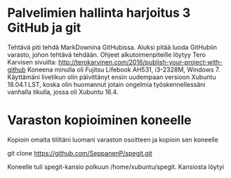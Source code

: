 # Palvelimien hallinta harjoitus 3 GitHub ja git
Tehtävä piti tehdä MarkDownina GitHubissa. Aluksi pitää luoda GitHubiin varasto, johon tehtävä tehdään. Ohjeet alkutoimenpiteille löytyy Tero Karvisen sivuilta:
http://terokarvinen.com/2016/publish-your-project-with-github
Koneena minulla oli Fujitsu Lifebook  AH531, i3-2328M, Windows 7. Käyttämäni livetikun olin päivittänyt ensin uudempaan versioon Xubuntu 18.04.1 LST, koska olin huomannut jotain ongelmia työskennellessäni vanhalla tikulla, jossa oli Xubuntu 16.4.

# Varaston kopioiminen koneelle
Kopioin omalta tililtäni luomani varaston osoitteen ja kopioin sen koneelle

 git clone https://github.com/SeppanenP/spegit.git

Koneelle tuli spegit-kansio polkuun /home/xubuntu/spegit. Kansiosta löytyi 
